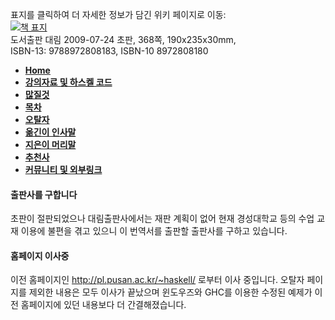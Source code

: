 표지를 클릭하여 더 자세한 정보가 담긴 위키 페이지로 이동:
<br /> [![책 표지](http://pl.pusan.ac.kr/~haskell/9788972808183-h.jpg)](https://github.com/kyagrd/haskell/wiki)
<br /> 도서출판 대림 2009-07-24 초판, 368쪽, 190x235x30mm, 
<br /> ISBN-13: 9788972808183, ISBN-10 8972808180

<div class="boxed-group-inner wiki-auxiliary-content wiki-auxiliary-content-no-bg">

  <ul class="wiki-pages" data-filterable-for="wiki-pages-filter" data-filterable-type="substring">
    <li>
      <strong><a href="/kyagrd/haskell/wiki" class="wiki-page-link">Home</a></strong>
    </li>
    <li>
      <strong><a href="/kyagrd/haskell/wiki/%EA%B0%95%EC%9D%98%EC%9E%90%EB%A3%8C-%EB%B0%8F-%ED%95%98%EC%8A%A4%EC%BC%88-%EC%BD%94%EB%93%9C" class="wiki-page-link">강의자료 및 하스켈 코드</a></strong>
    </li>
    <li>
      <strong><a href="/kyagrd/haskell/wiki/%EB%A7%8E%EC%A7%88%EA%B2%83" class="wiki-page-link">많질것</a></strong>
    </li>
    <li>
      <strong><a href="/kyagrd/haskell/wiki/%EB%AA%A9%EC%B0%A8" class="wiki-page-link">목차</a></strong>
    </li>
    <li>
      <strong><a href="/kyagrd/haskell/wiki/%EC%98%A4%ED%83%88%EC%9E%90" class="wiki-page-link">오탈자</a></strong>
    </li>
    <li>
      <strong><a href="/kyagrd/haskell/wiki/%EC%98%AE%EA%B8%B4%EC%9D%B4-%EC%9D%B8%EC%82%AC%EB%A7%90" class="wiki-page-link">옮긴이 인사말</a></strong>
    </li>
    <li>
      <strong><a href="/kyagrd/haskell/wiki/%EC%A7%80%EC%9D%80%EC%9D%B4-%EB%A8%B8%EB%A6%AC%EB%A7%90" class="wiki-page-link">지은이 머리말</a></strong>
    </li>
    <li>
      <strong><a href="/kyagrd/haskell/wiki/%EC%B6%94%EC%B2%9C%EC%82%AC" class="wiki-page-link">추천사</a></strong>
    </li>
    <li>
      <strong><a href="/kyagrd/haskell/wiki/%EC%BB%A4%EB%AE%A4%EB%8B%88%ED%8B%B0-%EB%B0%8F-%EC%99%B8%EB%B6%80%EB%A7%81%ED%81%AC" class="wiki-page-link">커뮤니티 및 외부링크</a></strong>
    </li>
  </ul>
</div>

#### 출판사를 구합니다
초판이 절판되었으나 대림출판사에서는 재판 계획이 없어
현재 경성대학교 등의 수업 교재 이용에 불편을 겪고 있으니
이 번역서를 출판할 출판사를 구하고 있습니다.

#### 홈페이지 이사중
이전 홈페이지인 http://pl.pusan.ac.kr/~haskell/ 로부터 이사 중입니다.
오탈자 페이지를 제외한 내용은 모두 이사가 끝났으며
윈도우즈와 GHC를 이용한 수정된 예제가 이전 홈페이지에 있던 내용보다 더 간결해졌습니다.
